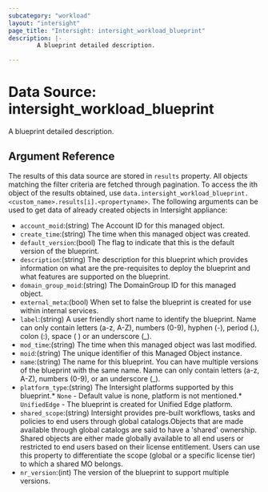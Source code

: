 ```yaml
---
subcategory: "workload"
layout: "intersight"
page_title: "Intersight: intersight_workload_blueprint"
description: |-
        A blueprint detailed description.

---
```


# Data Source: intersight_workload_blueprint
A blueprint detailed description.
## Argument Reference
The results of this data source are stored in `results` property.
All objects matching the filter criteria are fetched through pagination.
To access the ith object of the results obtained, use `data.intersight_workload_blueprint.<custom_name>.results[i].<propertyname>`.
The following arguments can be used to get data of already created objects in Intersight appliance:
* `account_moid`:(string) The Account ID for this managed object. 
* `create_time`:(string) The time when this managed object was created. 
* `default_version`:(bool) The flag to indicate that this is the default version of the blueprint. 
* `description`:(string) The description for this blueprint which provides information on what are the pre-requisites to deploy the blueprint and what features are supported on the blueprint. 
* `domain_group_moid`:(string) The DomainGroup ID for this managed object. 
* `external_meta`:(bool) When set to false the blueprint is created for use within internal services. 
* `label`:(string) A user friendly short name to identify the blueprint. Name can only contain letters (a-z, A-Z), numbers (0-9), hyphen (-), period (.), colon (:), space ( ) or an underscore (_). 
* `mod_time`:(string) The time when this managed object was last modified. 
* `moid`:(string) The unique identifier of this Managed Object instance. 
* `name`:(string) The name for this blueprint. You can have multiple versions of the blueprint with the same name. Name can only contain letters (a-z, A-Z), numbers (0-9), or an underscore (_). 
* `platform_type`:(string) The Intersight platforms supported by this blueprint.* `None` - Default value is none, platform is not mentioned.* `UnifiedEdge` - The blueprint is created for Unified Edge platform. 
* `shared_scope`:(string) Intersight provides pre-built workflows, tasks and policies to end users through global catalogs.Objects that are made available through global catalogs are said to have a 'shared' ownership. Shared objects are either made globally available to all end users or restricted to end users based on their license entitlement. Users can use this property to differentiate the scope (global or a specific license tier) to which a shared MO belongs. 
* `nr_version`:(int) The version of the blueprint to support multiple versions. 
 

